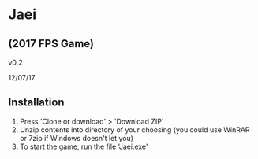 # Jaei
## (2017 FPS Game)

v0.2

12/07/17

## Installation

1. Press 'Clone or download' > 'Download ZIP'
2. Unzip contents into directory of your choosing (you could use WinRAR or 7zip if Windows doesn't let you)
3. To start the game, run the file 'Jaei.exe'


